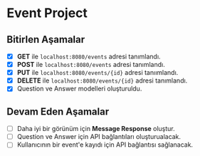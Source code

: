 # Event Project

## Bitirlen Aşamalar

- [x] **GET** ile `localhost:8080/events` adresi tanımlandı.
- [x] **POST** ile `localhost:8080/events` adresi tanımlandı.
- [x] **PUT** ile `localhost:8080/events/{id}` adresi tanıımlandı.
- [x] **DELETE** ile `localhost:8080/events/{id}` adresi tanımlandı.
- [x] Question ve Answer modelleri oluşturuldu.

## Devam Eden Aşamalar

- [ ] Daha iyi bir görünüm için **Message Response** oluştur.
- [ ] Question ve Answer için API bağlantıları oluşturualacak.
- [ ] Kullanıcının bir event'e kayıdı için API bağlantısı sağlanacak.